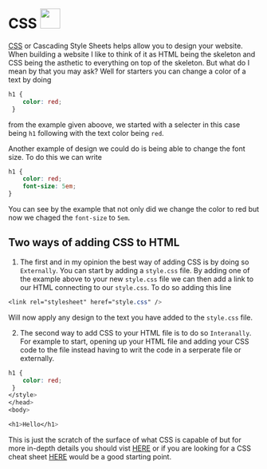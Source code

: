 # CSS <img src="https://img.icons8.com/external-flaticons-lineal-color-flat-icons/344/external-css-computer-science-flaticons-lineal-color-flat-icons-2.png" width="40" height="40">

[CSS](https://developer.mozilla.org/en-US/docs/Learn/CSS/First_steps/What_is_CSS) or Cascading Style Sheets helps allow you to design your website. When building a website I like to think of it as HTML being the skeleton and CSS being the asthetic to everything on top of the skeleton. But what do I mean by that you may ask? Well for starters you can change a color of a text by doing  

```css
h1 {  
    color: red;
 }

```  

from the example given aboove, we started with a selecter in this case being `h1` following with the text color being `red`.  

Another example of design we could do is being able to change the font size. To do this we can write

```css
h1 {
    color: red;
    font-size: 5em;
}

```

You can see by the example that not only did we change the color to red but now we chaged the `font-size` to `5em`.

## Two ways of adding CSS to HTML

1) The first and in my opinion the best way of adding CSS is by doing so `Externally`. You can start by adding a `style.css` file. By adding one of the example above to your new `style.css` file we can then add a link to our HTML connecting to our `style.css`. To do so adding this line  

```css
<link rel="stylesheet" heref="style.css" />

```  

Will now apply any design to the text you have added to the `style.css` file.

2) The second way to add CSS to your HTML file is to do so `Interanally`. For example to start, opening up your HTML file and adding your CSS code to the file instead having to writ the code in a serperate file or externally.  

```css
h1 {  
    color: red;
 }
</style>
</head>
<body>

<h1>Hello</h1>

```  

This is just the scratch of the surface of what CSS is capable of but for more in-depth details you should vist [HERE](https://developer.mozilla.org/en-US/docs/Learn/CSS/First_steps/What_is_CSS) or if you are looking for a CSS cheat sheet [HERE](https://htmlcheatsheet.com/css/) would be a good starting point.